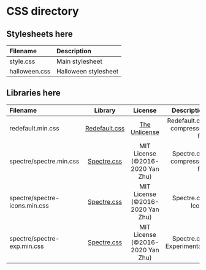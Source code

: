 # CSS directory
## Stylesheets here
| Filename      | Description          |
| :------------ | :------------------- |
| style.css     | Main stylesheet      |
| halloween.css | Halloween stylesheet |
## Libraries here
| Filename                      | Library                                               | License                                | Description                   |
| :---------------------------- | :---------------------------------------------------: | :------------------------------------: | ----------------------------: |
| redefault.min.css             | [Redefault.css](https://l64.github.io/redefault)      | [The Unlicense](https://unlicense.org) | Redefault.css compressed file |
| spectre/spectre.min.css       | [Spectre.css](https://picturepan2.github.io/spectre/) | MIT License (©2016-2020 Yan Zhu)       | Spectre.css compressed file   |
| spectre/spectre-icons.min.css | [Spectre.css](https://picturepan2.github.io/spectre/) | MIT License (©2016-2020 Yan Zhu)       | Spectre.css Icons             |
| spectre/spectre-exp.min.css   | [Spectre.css](https://picturepan2.github.io/spectre/) | MIT License (©2016-2020 Yan Zhu)       | Spectre.css Experimentals     |